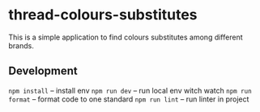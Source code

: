 # thread-colours-substitutes

This is a simple application to find colours substitutes among different brands.

## Development

`npm install` – install env
`npm run dev` – run local env witch watch
`npm run format` – format code to one standard
`npm run lint` – run linter in project
